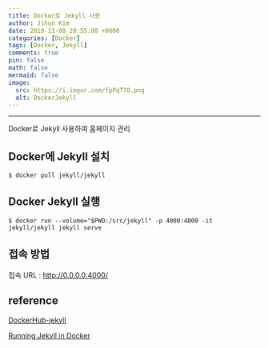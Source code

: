 ```yaml
---
title: Docker로 Jekyll 사용
author: Jihun Kim
date: 2019-11-08 20:55:00 +0800
categories: [Docker]
tags: [Docker, Jekyll]
comments: true
pin: false
math: false
mermaid: false
image:
  src: https://i.imgur.com/fpPqT7O.png
  alt: DockerJekyll
---
```

---

Docker로 Jekyll 사용하여 홈페이지 관리

## Docker에 Jekyll 설치
```shell
$ docker pull jekyll/jekyll
```

## Docker Jekyll 실행
```shell
$ docker run --volume="$PWD:/src/jekyll" -p 4000:4000 -it jekyll/jekyll jekyll serve
```

## 접속 방법
접속 URL : http://0.0.0.0:4000/

## reference
[DockerHub-jekyll](https://hub.docker.com/r/jekyll/jekyll/)

[Running Jekyll in Docker](https://ddewaele.github.io/running-jekyll-in-docker/)